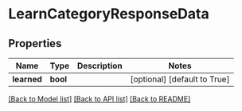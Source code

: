 # LearnCategoryResponseData

## Properties
Name | Type | Description | Notes
------------ | ------------- | ------------- | -------------
**learned** | **bool** |  | [optional] [default to True]

[[Back to Model list]](../README.md#documentation-for-models) [[Back to API list]](../README.md#documentation-for-api-endpoints) [[Back to README]](../README.md)

